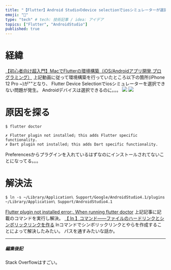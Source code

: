 ```yaml
---
title: "【Flutter】Android Studioのdevice selectionでiosシミュレーターが選択できない問題"
emoji: "💭"
type: "tech" # tech: 技術記事 / idea: アイデア
topics: ["Flutter", "AndroidStudio"]
published: true
---
```


# 経緯
[【初心者向け超入門】MacでFlutterの環境構築（iOS/Androidアプリ開発,プログラミング）](https://youtu.be/kpvVENfDCRc)
上記動画に従って環境構築を行っていたところ以下の箇所(iPhone 12 Pro ~)が"<no devices>"となり、
Flutter Device Selectionでiosシミュレーターを選択できない問題が発生。
Androidデバイスは選択できるのに。。。
![](https://storage.googleapis.com/zenn-user-upload/kj7unu41jwsj9efl2lchaghkopxw)
![](https://storage.googleapis.com/zenn-user-upload/m5hclg53xihw74kjb362jfhh50qd)

# 原因を探る
```
$ flutter doctor
```
```
✗ Flutter plugin not installed; this adds Flutter specific functionality.
✗ Dart plugin not installed; this adds Dart specific functionality.
```
Preferencesからプラグインを入れているはずなのにインストールされてないことになってる。。。

# 解決法
```
$ ln -s ~/Library/Application\ Support/Google/AndroidStudio4.1/plugins ~/Library/Application\ Support/AndroidStudio4.1
```
[Flutter plugin not installed error;. When running flutter doctor](https://stackoverflow.com/questions/51860845/flutter-plugin-not-installed-error-when-running-flutter-doctor)
上記記事に記載のコマンドを実行し解決。
[【 ln 】コマンド――ファイルのハードリンクとシンボリックリンクを作る](https://www.atmarkit.co.jp/ait/articles/1605/30/news022.html)
lnコマンドでシンボリックリンクとやらを作成することによって解決したみたい。
パスを通すみたいな話か。

-----
##### 編集後記
Stack Overflowはすごい。
